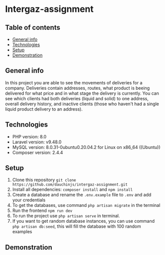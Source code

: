 # Intergaz-assignment
 
## Table of contents
* [General info](#general-info)
* [Technologies](#technologies)
* [Setup](#setup)
* [Demonstration](#demonstration)

## General info

In this project you are able to see the movements of deliveries for a company. Deliveries contain addresses, routes, what product is beeing delivered for what price and in what stage the delivery is currently. You can see which clients had both deliveries (liquid and solid) to one address, overall delivery history, and inactive clients (those who haven't had a single liquid product delivery to an address).

## Technologies

* PHP version: 8.0
* Laravel version: v9.48.0
* MySQL version: 8.0.31-0ubuntu0.20.04.2 for Linux on x86_64 ((Ubuntu))
* Composer version: 2.4.4

## Setup
1. Clone this repository `git clone https://github.com/dauchinjs/intergaz-assignment.git`
2. Install all dependencies: `composer install` and `npm install`
3. Create a database and rename the `.env.example` file to `.env` and add your credentials
4. To get the databases, use command `php artisan migrate` in the terminal
5. Run the frontend `npm run dev`
6. To run the project use `php artisan serve` in terminal.
7. If you want to get random database instances, you can use command `php artisan db:seed`, this will fill the database with 100 random examples

## Demonstration
